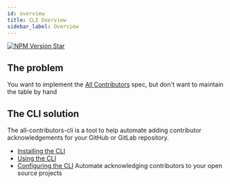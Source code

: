 ```yaml
---
id: overview
title: CLI Overview
sidebar_label: Overview
---
```


<a href="https://www.npmjs.com/package/all-contributors-cli">
    <img src="https://img.shields.io/npm/v/all-contributors-cli.svg" alt="NPM Version" />
</a>
<a class="github-button" href="https://github.com/all-contributors/all-contributors-cli" data-icon="octicon-star" data-count-href="/all-contributors/all-contributors-cli/stargazers" data-show-count="true" data-count-aria-label="# stargazers on GitHub" aria-label="Star this project on GitHub" >Star</a>


## The problem

You want to implement the [All Contributors](/docs/specification) spec, but don't
want to maintain the table by hand

## The CLI solution

The all-contributors-cli is a tool to help automate adding contributor acknowledgements for your GitHub or GitLab repository.

- [Installing the CLI](/docs/cli/installation)
- [Using the CLI](/docs/cli/usage)
- [Configuring the CLI](/docs/cli/configuration)
Automate acknowledging contributors to your open source projects
